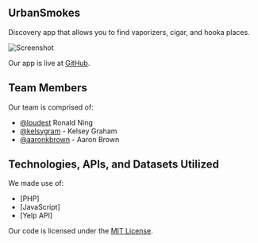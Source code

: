 ## UrbanSmokes

Discovery app that allows you to find vaporizers, cigar, and hooka places.

![Screenshot](imgs/screenshot.png)

Our app is live at [GitHub](https://urbansmokes.co).

## Team Members

Our team is comprised of:

- [@loudest](https://github.com/loudest) Ronald Ning
- [@kelsygram](https://github.com/kelsygram) - Kelsey Graham
- [@aaronkbrown](https://github.com/aaronkbrown) - Aaron Brown

## Technologies, APIs, and Datasets Utilized

We made use of:
- [PHP]
- [JavaScript]
- [Yelp API]

Our code is licensed under the [MIT License](LICENSE.md).
